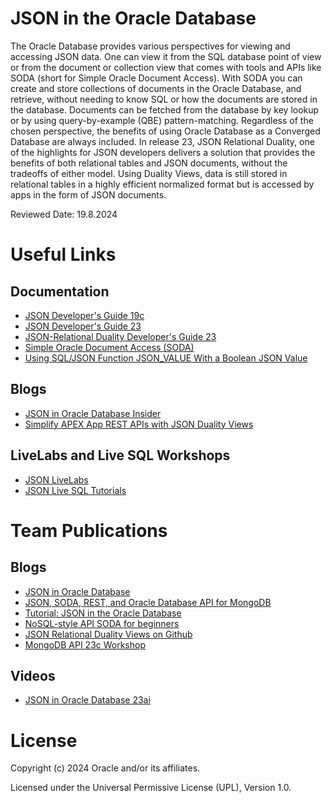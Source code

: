 # JSON in the Oracle Database

The Oracle Database provides various perspectives for viewing and accessing JSON data. One can view it from the SQL database point of view or from the document or collection view that comes with tools and APIs like SODA (short for Simple Oracle Document Access). With SODA you can create and store collections of documents in the Oracle Database, and retrieve, without needing to know SQL or how the documents are stored in the database. Documents can be fetched from the database by key lookup or by using query-by-example (QBE) pattern-matching. Regardless of the chosen perspective, the benefits of using Oracle Database as a Converged Database are always included. 
In release 23, JSON Relational Duality, one of the highlights for JSON developers delivers a solution that provides the benefits of both relational tables and JSON documents, without the tradeoffs of either model. Using Duality Views, data is still stored in relational tables in a highly efficient normalized format but is accessed by apps in the form of JSON documents. 

Reviewed Date: 19.8.2024

# Useful Links

## Documentation  
 
- [JSON Developer's Guide 19c](https://docs.oracle.com/en/database/oracle/oracle-database/19/adjsn/json-in-oracle-database.html#GUID-A8A58B49-13A5-4F42-8EA0-508951DAE0BB)
- [JSON Developer's Guide 23](https://docs.oracle.com/en/database/oracle/oracle-database/23/adjsn/index.html#Oracle%C2%AE-Database)
- [JSON-Relational Duality Developer's Guide 23](https://docs.oracle.com/en/database/oracle/oracle-database/23/jsnvu/index.html#Oracle%C2%AE-Database)
- [Simple Oracle Document Access (SODA)](https://docs.oracle.com/en/database/oracle/simple-oracle-document-access)
- [Using SQL/JSON Function JSON_VALUE With a Boolean JSON Value](https://docs.oracle.com/en/database/oracle/oracle-database/23/adjsn/function-JSON_VALUE.html#GUID-FD4E6FFA-8865-4682-B66A-79F77CBACD50)

## Blogs

- [JSON in Oracle Database Insider](https://blogs.oracle.com/database/category/db-json)
- [Simplify APEX App REST APIs with JSON Duality Views](https://diveintoapex.com/2024/03/05/simplify-apex-app-rest-apis-with-json-duality-views/)

## LiveLabs and Live SQL Workshops

- [JSON LiveLabs](https://apexapps.oracle.com/pls/apex/f?p=133:100:108826594708002::::SEARCH:JSON)
- [JSON Live SQL Tutorials](https://livesql.oracle.com/apex/f?p=590:49::::RP::) 
  

# Team Publications

## Blogs

- [JSON in Oracle Database](https://blogs.oracle.com/coretec/post/json-in-oracle-database)
- [JSON, SODA, REST, and Oracle Database API for MongoDB](https://blogs.oracle.com/coretec/post/json-soda-rest-and-oracle-database-api-for-mongodb)
- [Tutorial: JSON in the Oracle Database](https://blogs.oracle.com/coretec/post/tutorial1-json-in-oracle)
- [NoSQL-style API SODA for beginners](https://blogs.oracle.com/coretec/post/nosql-style-api-soda-for-beginners)
- [JSON Relational Duality Views on Github](https://github.com/oracle-devrel/technology-engineering/tree/main/data-platform/core-converged-db/database-23c/json-relational-duality-views)
- [MongoDB API 23c Workshop](https://github.com/oracle-devrel/technology-engineering/tree/main/data-platform/core-converged-db/mongodb-api/workshop)

## Videos

- [JSON in Oracle Database 23ai](https://www.youtube.com/watch?v=KMgsb-BWWc0&list=PLHA__TOeNI7MNBND0JWQUqTYOQ1up-VHX&pp=gAQBiAQB)
# License

Copyright (c) 2024 Oracle and/or its affiliates.

Licensed under the Universal Permissive License (UPL), Version 1.0.
